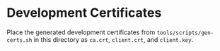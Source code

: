 # Development Certificates

Place the generated development certificates from `tools/scripts/gen-certs.sh` in this directory as `ca.crt`, `client.crt`, and `client.key`.
